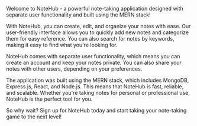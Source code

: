 
Welcome to NoteHub - a powerful note-taking application designed with separate user functionality and built using the MERN stack!

With NoteHub, you can create, edit, and organize your notes with ease. Our user-friendly interface allows you to quickly add new notes and categorize them for easy reference. You can also search for notes by keywords, making it easy to find what you're looking for.

NoteHub comes with separate user functionality, which means you can create an account and keep your notes private. You can also share your notes with other users, depending on your preferences.

The application was built using the MERN stack, which includes MongoDB, Express.js, React, and Node.js. This means that NoteHub is fast, reliable, and scalable. Whether you're taking notes for personal or professional use, NoteHub is the perfect tool for you.

So why wait? Sign up for NoteHub today and start taking your note-taking game to the next level!